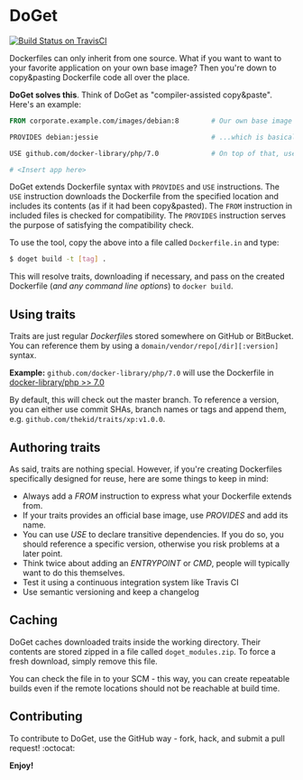 DoGet
=====
[![Build Status on TravisCI](https://secure.travis-ci.org/tueftler/doget.png)](http://travis-ci.org/tueftler/doget)

Dockerfiles can only inherit from one source. What if you want to want to your favorite application on your own base image? Then you're down to copy&pasting Dockerfile code all over the place. 

**DoGet solves this**. Think of DoGet as "compiler-assisted copy&paste". Here's an example:

```dockerfile
FROM corporate.example.com/images/debian:8        # Our own base image

PROVIDES debian:jessie                            # ...which is basically Debian Jessie

USE github.com/docker-library/php/7.0             # On top of that, use official PHP 7.0

# <Insert app here>
```

DoGet extends Dockerfile syntax with `PROVIDES` and `USE` instructions. The `USE` instruction downloads the Dockerfile from the specified location and includes its contents (as if it had been copy&pasted). The `FROM` instruction in included files is checked for compatibility. The `PROVIDES` instruction serves the purpose of satisfying the compatibility check.

To use the tool, copy the above into a file called `Dockerfile.in` and type:

```sh
$ doget build -t [tag] .
```

This will resolve traits, downloading if necessary, and pass on the created Dockerfile (*and any command line options*) to `docker build`.

## Using traits

Traits are just regular *Dockerfile*s stored somewhere on GitHub or BitBucket. You can reference them by using a `domain/vendor/repo[/dir][:version]` syntax. 

**Example:** `github.com/docker-library/php/7.0` will use the Dockerfile in [docker-library/php >> 7.0](https://github.com/docker-library/php/tree/master/7.0)

By default, this will check out the master branch. To reference a version, you can either use commit SHAs, branch names or tags and append them, e.g. `github.com/thekid/traits/xp:v1.0.0`.

## Authoring traits

As said, traits are nothing special. However, if you're creating Dockerfiles specifically designed for reuse, here are some things to keep in mind:

* Always add a *FROM* instruction to express what your Dockerfile extends from.
* If your traits provides an official base image, use *PROVIDES* and add its name.
* You can use *USE* to declare transitive dependencies. If you do so, you should reference a specific version, otherwise you risk problems at a later point.
* Think twice about adding an *ENTRYPOINT* or *CMD*, people will typically want to do this themselves.
* Test it using a continuous integration system like Travis CI
* Use semantic versioning and keep a changelog

## Caching

DoGet caches downloaded traits inside the working directory. Their contents are stored zipped in a file called `doget_modules.zip`. To force a fresh download, simply remove this file.

You can check the file in to your SCM - this way, you can create repeatable builds even if the remote locations should not be reachable at build time.

## Contributing

To contribute to DoGet, use the GitHub way - fork, hack, and submit a pull request! :octocat:

**Enjoy!**
